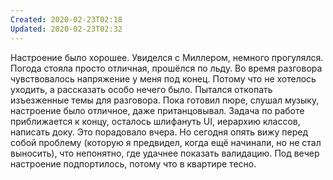 ```yaml
---
Created: 2020-02-23T02:18
Updated: 2020-02-23T02:32
---
```

Настроение было хорошее. Увиделся с Миллером, немного прогулялся. Погода стояла просто отличная, прошёлся по льду.
Во время разговора чувствовалось напряжение у меня под конец. Потому что не хотелось уходить, а рассказать особо нечего было. Пытался откопать изъезженные темы для разговора.
Пока готовил пюре, слушал музыку, настроение было отличное, даже пританцовывал. Задача по работе приближается к концу, осталось шлифануть UI, иерархию классов, написать доку. Это порадовало вчера. Но сегодня опять вижу перед собой проблему (которую я предвидел, когда ещё начинали, но не стал выносить), что непонятно, где удачнее показать валидацию.
Под вечер настроение подпортилось, потому что в квартире тесно.